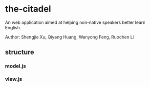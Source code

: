 # the-citadel
 An web application aimed at helping non-native speakers better learn English.

 Author: Shengjie Xu, Qiyang Huang, Wanyong Feng, Ruochen Li


## structure

### model.js

### view.js

